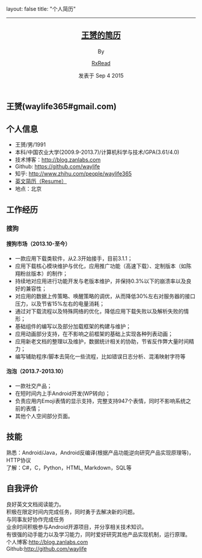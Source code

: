 
layout: false
title: "个人简历"

---

<!DOCTYPE HTML>
<html lang="zh-CN">
<head>
<meta charset="UTF-8">

<title>swq的简历 | RxRead&#39;s Blog</title>
<meta name="viewport" content="width=device-width, initial-scale=1,user-scalable=no">

<meta name="author" content="RxRead">



<meta name="description" content="王赟(waylife365#gmail.com)个人信息
王赟/男/1991
本科/中国农业大学(2009.9-2013.7)/计算机科学与技术/GPA(3.61/4.0)
技术博客：http://blog.zanlabs.com
Github: https://github.com/waylife
知乎: http://www.zhihu.com/people/waylife365
英文简历">
<meta property="og:type" content="website">
<meta property="og:title" content="王赟的简历">
<meta property="og:url" content="http://blog.zanlabs.com/about/resume.html">
<meta property="og:site_name" content="RxRead's Blog">
<meta property="og:description" content="王赟(waylife365#gmail.com)个人信息
王赟/男/1991
本科/中国农业大学(2009.9-2013.7)/计算机科学与技术/GPA(3.61/4.0)
技术博客：http://blog.zanlabs.com
Github: https://github.com/waylife
知乎: http://www.zhihu.com/people/waylife365
英文简历">
<meta property="og:updated_time" content="2015-09-10T16:15:06.000Z">
<meta name="twitter:card" content="summary">
<meta name="twitter:title" content="王赟的简历">
<meta name="twitter:description" content="王赟(waylife365#gmail.com)个人信息
王赟/男/1991
本科/中国农业大学(2009.9-2013.7)/计算机科学与技术/GPA(3.61/4.0)
技术博客：http://blog.zanlabs.com
Github: https://github.com/waylife
知乎: http://www.zhihu.com/people/waylife365
英文简历">
<meta name="twitter:creator" content="@waylife365">


<link rel="alternative" href="/rss.xml" title="RxRead&#39;s Blog" type="application/atom+xml">


<link rel="icon" href="/img/favicon.ico">


<link rel="apple-touch-icon" href="/img/pacman.jpg">
<link rel="apple-touch-icon-precomposed" href="/img/pacman.jpg">

<link rel="stylesheet" href="/css/style.css" type="text/css">
</head>

<body>
<div id="container">
<div id="main" class="resume" itemscope itemprop="blogPost">

<article itemprop="articleBody">
<header class="article-info clearfix">
<h1 itemprop="name">

<a href="/about/resume.html" title="王赟的简历" itemprop="url">王赟的简历</a>
</h1>
<p class="article-author">By

<a href="/about" title="RxRead" target="_blank" itemprop="author">RxRead</a>

<p class="article-time">
<time datetime="2015-09-03T18:50:54.000Z" itemprop="datePublished"> 发表于 Sep 4 2015</time>

</p>
</header>
<div class="article-content">

<h1 id="王赟(waylife365#gmail-com)">王赟(waylife365#gmail.com)</h1><h2 id="个人信息">个人信息</h2><ul>
<li>王赟/男/1991</li>
<li>本科/中国农业大学(2009.9-2013.7)/计算机科学与技术/GPA(3.61/4.0)</li>
<li>技术博客：<a href="http://blog.zanlabs.com">http://blog.zanlabs.com</a></li>
<li>Github: <a href="https://github.com/waylife" target="_blank" rel="external">https://github.com/waylife</a></li>
<li>知乎: <a href="http://www.zhihu.com/people/waylife365" target="_blank" rel="external">http://www.zhihu.com/people/waylife365</a>  </li>
<li><a href="/about/resume-en.html">英文简历（Resume）</a></li>
<li>地点：北京</li>
</ul>
<h2 id="工作经历">工作经历</h2><h3 id="搜狗">搜狗</h3><h4 id="搜狗市场（2013-10-至今）">搜狗市场（2013.10-至今）</h4><ul>
<li>一款应用下载类软件，从2.3开始接手，目前3.1.1；</li>
<li>应用下载核心模块维护与优化，应用推广功能（高速下载）、定制版本（如陈翔粉丝版本）的制作；</li>
<li>持续地对应用进行功能开发与老版本维护，并保持0.3%以下的崩溃率以及良好的兼容性；</li>
<li>对应用的数据上传策略、唤醒策略的调优，从而降低30%左右对服务器的接口压力，以及节省15%左右的电量消耗；</li>
<li>通过对下载流程以及特殊网络的优化，降低应用下载失败以及解析失败的情形；</li>
<li>基础组件的编写以及部分加载框架的构建与维护；</li>
<li>应用动画部分支持，在不影响之前框架的基础上实现各种列表动画；</li>
<li>应用新老文档的整理以及维护，数据统计相关的协助，节省反作弊大量时间精力；</li>
<li>编写辅助程序/脚本去简化一些流程，比如错误日志分析、混淆映射字符等</li>
</ul>
<h4 id="泡泡（2013-7-2013-10）">泡泡（2013.7-2013.10）</h4><ul>
<li>一款社交产品；</li>
<li>在短时间内上手Android开发(WP转向)；</li>
<li>负责应用内Emoji表情的显示支持，完整支持947个表情，同时不影响系统之前的表情；</li>
<li>其他个人空间部分页面。</li>
</ul>
<h2 id="技能">技能</h2><p>熟悉：Android/Java，Android反编译(根据产品功能逆向研究产品实现原理等)，HTTP协议<br>了解：C#，C，Python，HTML, Markdown，SQL等</p>
<h2 id="自我评价">自我评价</h2><p>良好英文文档阅读能力。<br>积极在限定时间内完成任务，同时勇于去解决新的问题。<br>与同事友好协作完成任务<br>业余时间积极参与Android开源项目，并分享相关技术知识。<br>有很强的动手能力以及学习能力，同时爱好研究其他产品实现机制，运行原理。<br>个人博客:<a href="http://blog.zanlabs.com">http://blog.zanlabs.com</a><br>Github:<a href="http://github.com/waylife" target="_blank" rel="external">http://github.com/waylife</a></p>

</div>
<footer class="article-footer clearfix">
<div class="article-catetags">


</div>



<div class="article-share" id="share">

<div data-url="http://blog.zanlabs.com/about/resume.html" data-title="王赟的简历 | RxRead&#39;s Blog" data-tsina="723678706" class="share clearfix">
</div>

</div>


</footer>


</article>


<section id="comments" class="comment">
<div class="ds-thread" data-thread-key="about/resume.html" data-title="王赟的简历" data-url="http://blog.zanlabs.com/about/resume.html"></div>
</section>


</div>
</div>
<div id="footer"><br/></div>

<script type="text/javascript">
(function(i,s,o,g,r,a,m){i['GoogleAnalyticsObject']=r;i[r]=i[r]||function(){
(i[r].q=i[r].q||[]).push(arguments)},i[r].l=1*new Date();a=s.createElement(o),
m=s.getElementsByTagName(o)[0];a.async=1;a.src=g;m.parentNode.insertBefore(a,m)
})(window,document,'script','//www.google-analytics.com/analytics.js','ga');
ga('create', 'UA-56165343-2', 'blog.zanlabs.com');
ga('send', 'pageview');
</script>



<script type="text/javascript">
var _bdhmProtocol = (("https:" == document.location.protocol) ? " https://" : " http://");
document.write(unescape("%3Cscript src='" + _bdhmProtocol + "hm.baidu.com/h.js%3Fd498413594cb604871ba04a65bdc6f2d' type='text/javascript'%3E%3C/script%3E"));
</script>



</body>
</html>



